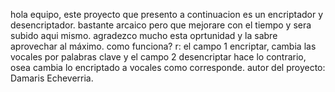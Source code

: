 hola equipo, este proyecto que presento a continuacion es un encriptador y desencriptador. bastante arcaico pero que mejorare con el tiempo y sera subido aqui mismo.
agradezco mucho esta oprtunidad y la sabre aprovechar al máximo. 
como funciona? r: el campo 1 encriptar, cambia las vocales por palabras clave y el campo 2 desencriptar hace lo contrario, osea cambia lo encriptado a vocales como corresponde.
autor del proyecto: Damaris Echeverria.
